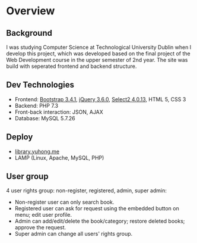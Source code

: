 # Overview
## Background
I was studying Computer Science at Technological University Dublin when I develop this project, which was developed based on the final project of the Web Development course in the upper semester of 2nd year. The site was build with seperated frontend and backend structure.

## Dev Technologies
- Frontend: [Bootstrap 3.4.1](https://getbootstrap.com/docs/3.4/), [jQuery 3.6.0](https://jquery.com/), [Select2 4.0.13](https://select2.org/), HTML 5, CSS 3
- Backend: PHP 7.3
- Front-back interaction: JSON, AJAX
- Database: MySQL 5.7.26

## Deploy
- [library.yuhong.me](https://library.yuhong.me)
- LAMP (Linux, Apache, MySQL, PHP)

## User group
4 user rights group: non-register, registered, admin, super admin:
- Non-register user can only search book.
- Registered user can ask for request using the embedded button on menu; edit user profile.
- Admin can add/edit/delete the book/category; restore deleted books; approve the request.
- Super admin can change all users' rights group.